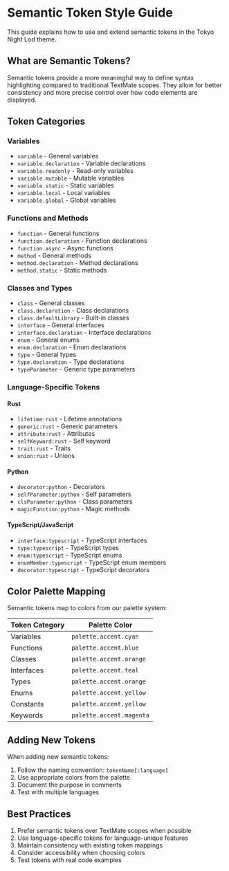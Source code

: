 # Semantic Token Style Guide

This guide explains how to use and extend semantic tokens in the Tokyo Night Lod theme.

## What are Semantic Tokens?

Semantic tokens provide a more meaningful way to define syntax highlighting compared to traditional TextMate scopes. They allow for better consistency and more precise control over how code elements are displayed.

## Token Categories

### Variables
- `variable` - General variables
- `variable.declaration` - Variable declarations
- `variable.readonly` - Read-only variables
- `variable.mutable` - Mutable variables
- `variable.static` - Static variables
- `variable.local` - Local variables
- `variable.global` - Global variables

### Functions and Methods
- `function` - General functions
- `function.declaration` - Function declarations
- `function.async` - Async functions
- `method` - General methods
- `method.declaration` - Method declarations
- `method.static` - Static methods

### Classes and Types
- `class` - General classes
- `class.declaration` - Class declarations
- `class.defaultLibrary` - Built-in classes
- `interface` - General interfaces
- `interface.declaration` - Interface declarations
- `enum` - General enums
- `enum.declaration` - Enum declarations
- `type` - General types
- `type.declaration` - Type declarations
- `typeParameter` - Generic type parameters

### Language-Specific Tokens

#### Rust
- `lifetime:rust` - Lifetime annotations
- `generic:rust` - Generic parameters
- `attribute:rust` - Attributes
- `selfKeyword:rust` - Self keyword
- `trait:rust` - Traits
- `union:rust` - Unions

#### Python
- `decorator:python` - Decorators
- `selfParameter:python` - Self parameters
- `clsParameter:python` - Class parameters
- `magicFunction:python` - Magic methods

#### TypeScript/JavaScript
- `interface:typescript` - TypeScript interfaces
- `type:typescript` - TypeScript types
- `enum:typescript` - TypeScript enums
- `enumMember:typescript` - TypeScript enum members
- `decorator:typescript` - TypeScript decorators

## Color Palette Mapping

Semantic tokens map to colors from our palette system:

| Token Category | Palette Color |
|----------------|---------------|
| Variables | `palette.accent.cyan` |
| Functions | `palette.accent.blue` |
| Classes | `palette.accent.orange` |
| Interfaces | `palette.accent.teal` |
| Types | `palette.accent.orange` |
| Enums | `palette.accent.yellow` |
| Constants | `palette.accent.yellow` |
| Keywords | `palette.accent.magenta` |

## Adding New Tokens

When adding new semantic tokens:

1. Follow the naming convention: `tokenName[:language]`
2. Use appropriate colors from the palette
3. Document the purpose in comments
4. Test with multiple languages

## Best Practices

1. Prefer semantic tokens over TextMate scopes when possible
2. Use language-specific tokens for language-unique features
3. Maintain consistency with existing token mappings
4. Consider accessibility when choosing colors
5. Test tokens with real code examples